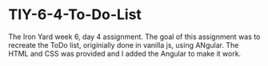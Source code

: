 # TIY-6-4-To-Do-List

The Iron Yard week 6, day 4 assignment.  The goal of this assignment was to recreate the ToDo list, originially done in vanilla js, using ANgular.  The HTML and CSS was provided and I added the Angular to make it work.  
